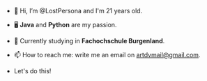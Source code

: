 - 👋 Hi, I’m @LostPersona and I'm 21 years old.

- 🖥️ **Java** and **Python** are my passion.

- 📖 Currently studying in **Fachochschule Burgenland**.

- 📫 How to reach me: write me an email on artdvmail@gmail.com.

- Let's do this!

